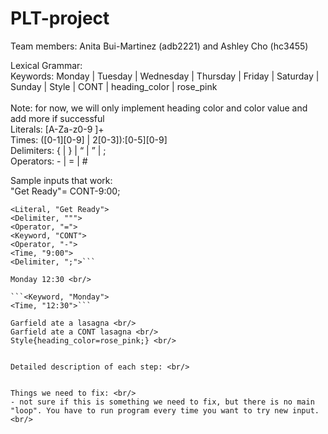 # PLT-project
Team members: Anita Bui-Martinez (adb2221) and Ashley Cho (hc3455)

Lexical Grammar: <br/>
Keywords: Monday | Tuesday | Wednesday | Thursday | Friday | Saturday | Sunday | Style | CONT | heading_color | rose_pink <br/>  
Note: for now, we will only implement heading color and color value and add more if successful <br/>
Literals: [A-Za-z0-9  ]+ <br/>
Times: ([0-1][0-9] | 2[0-3]):[0-5][0-9] <br/>
Delimiters:  { | } | “ | ” | ;  <br/>
Operators: - | = | # <br/>

Sample inputs that work: <br/>
"Get Ready"= CONT-9:00; <br/>

```<Delimiter, """> 
<Literal, "Get Ready">
<Delimiter, """>
<Operator, "=">
<Keyword, "CONT">
<Operator, "-">
<Time, "9:00">
<Delimiter, ";">```

Monday 12:30 <br/>

```<Keyword, "Monday">
<Time, "12:30">```

Garfield ate a lasagna <br/>
Garfield ate a CONT lasagna <br/> 
Style{heading_color=rose_pink;} <br/>


Detailed description of each step: <br/>


Things we need to fix: <br/>
- not sure if this is something we need to fix, but there is no main "loop". You have to run program every time you want to try new input. <br/>
